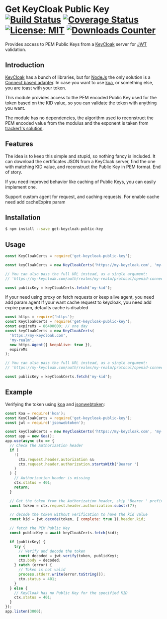 # Get KeyCloak Public Key [![Build Status](https://travis-ci.org/aquator/node-get-keycloak-public-key.svg?branch=master)](https://travis-ci.org/aquator/node-get-keycloak-public-key) [![Coverage Status](https://coveralls.io/repos/github/aquator/node-get-keycloak-public-key/badge.svg?branch=master)](https://coveralls.io/github/aquator/node-get-keycloak-public-key?branch=master) [![License: MIT](https://img.shields.io/badge/License-MIT-brightgreen.svg)](https://opensource.org/licenses/MIT) [![Downloads Counter](https://img.shields.io/npm/dt/get-keycloak-public-key.svg)](https://www.npmjs.com/package/get-keycloak-public-key)

Provides access to PEM Public Keys from a [KeyCloak][1] server for [JWT][2] validation.

## Introduction

[KeyCloak][1] has a bunch of libraries, but for [NodeJs][3] the only solution is a [Connect based adapter][4]. In case you want to use [koa][5], or something else, you are toast with your token.

This module provides access to the PEM encoded Public Key used for the token based on the KID value, so you can validate the token with anything you want.

The module has no dependencies, the algorithm used to reconstruct the PEM encoded value from the modulus and the exponent is taken from [tracker1's solution](https://github.com/tracker1/node-rsa-pem-from-mod-exp).

## Features

The idea is to keep this simple and stupid, so nothing fancy is included. It can download the certificates JSON from a KeyCloak server, find the one with matching KID value, and reconstruct the Public Key in PEM format. End of story.

If you need improved behavior like caching of Public Keys, you can easily implement one.

Support custom agent for request, and caching requests.
For enable cache need add cacheExpire param

## Installation

```bash
$ npm install --save get-keycloak-public-key
```

## Usage

```javascript
const KeyCloakCerts = require('get-keycloak-public-key');

const keyCloakCerts = new KeyCloakCerts('https://my-keycloak.com', 'my-realm');

// You can also pass the full URL instead, as a single argument:
// 'https://my-keycloak.com/auth/realms/my-realm/protocol/openid-connect/certs'

const publicKey = keyCloakCerts.fetch('my-kid');
```

If your need using proxy on fetch requests or keep alive agent, you need add param agent
If your want cache request to keycloak, you need add expire param, defaults cache is disabled

```javascript
const https = require('https');
const KeyCloakCerts = require('get-keycloak-public-key');
const expireMs = 86400000; // one day
const keyCloakCerts = new KeyCloakCerts(
  'https://my-keycloak.com',
  'my-realm',
  new https.Agent({ keepAlive: true }),
  expireMs
);

// You can also pass the full URL instead, as a single argument:
// 'https://my-keycloak.com/auth/realms/my-realm/protocol/openid-connect/certs'

const publicKey = keyCloakCerts.fetch('my-kid');
```

## Example

Verifying the token using [koa][5] and [jsonwebtoken][6]:

```javascript
const Koa = require('koa');
const KeyCloakCerts = require('get-keycloak-public-key');
const jwt = require('jsonwebtoken');

const keyCloakCerts = new KeyCloakCerts('https://my-keycloak.com', 'my-realm');
const app = new Koa();
app.use(async ctx => {
  // Check the Authorization header
  if (
    !(
      ctx.request.header.autorization &&
      ctx.request.header.authorization.startsWith('Bearer ')
    )
  ) {
    // Authorization header is missing
    ctx.status = 401;
    return;
  }

  // Get the token from the Authorization header, skip 'Bearer ' prefix
  const token = ctx.request.header.authorization.substr(7);

  // decode the token without verification to have the kid value
  const kid = jwt.decode(token, { complete: true }).header.kid;

  // fetch the PEM Public Key
  const publicKey = await keyCloakCerts.fetch(kid);

  if (publicKey) {
    try {
      // Verify and decode the token
      const decoded = jwt.verify(token, publicKey);
      ctx.body = decoded;
    } catch (error) {
      // Token is not valid
      process.stderr.write(error.toString());
      ctx.status = 401;
    }
  } else {
    // KeyCloak has no Public Key for the specified KID
    ctx.status = 401;
  }
});
app.listen(3000);
```

[1]: http://www.keycloak.org/
[2]: https://jwt.io/
[3]: https://nodejs.org/en/
[4]: https://github.com/keycloak/keycloak-nodejs-connect
[5]: http://koajs.com/
[6]: https://github.com/auth0/node-jsonwebtoken
